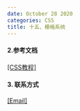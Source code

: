 ```yaml
---
date: October 28 2020
categories: CSS
title: 十五、栅格系统
---
```


#### 2.参考文档

[[CSS教程]](https://web-oyster.github.io/2020/10/28/HTML/Tutorial/HTML%E6%95%99%E5%AD%A6%E5%A4%A7%E7%BA%B2/)

#### 3. 联系方式

[[Email]](yuanmin8888@outlook.com)